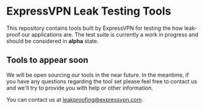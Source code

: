 # ExpressVPN Leak Testing Tools

This repository contains tools built by ExpressVPN for testing the how leak-proof our applications
are. The test suite is currently a work in progress and should be considered in **alpha** state.

## Tools to appear soon

We will be open sourcing our tools in the near future. In the meantime, if you have any questions
regarding the tool set please feel free to contact us and we'll try to provide you with help or
other information.

You can contact us at leakproofing@expressvpn.com.
